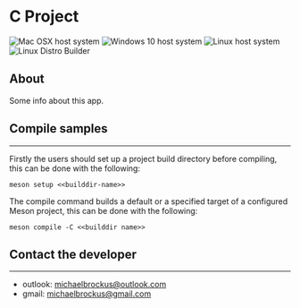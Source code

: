 # C Project

![Mac OSX host system](https://github.com/michaelbadcrumble/c_project_template/workflows/Mac%20OSX%20host%20system/badge.svg)
![Windows 10 host system](https://github.com/michaelbadcrumble/c_project_template/workflows/Windows%2010%20host%20system/badge.svg)
![Linux host system](https://github.com/michaelbadcrumble/c_project_template/workflows/Linux%20host%20system/badge.svg)
![Linux Distro Builder](https://github.com/michaelbadcrumble/c_project_template/workflows/Linux%20Distro%20Builder/badge.svg)

## About

Some info about this app.

## Compile samples
------------------------------------------------

Firstly the users should set up a project build directory before
compiling, this can be done with the following:

```console
meson setup <<builddir-name>>
```

The compile command builds a default or a specified target of a
configured Meson project, this can be done with the following:

```console
meson compile -C <<builddir name>>
```

## Contact the developer
------------------------------------------------

* outlook: [michaelbrockus@outlook.com](mailto:michaelbrockus@outlook.com)
* gmail: [michaelbrockus@gmail.com](mailto:michaelbrockus@gmail.com)
